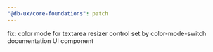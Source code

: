 ```yaml
---
"@db-ux/core-foundations": patch
---
```


fix: color mode for textarea resizer control set by color-mode-switch documentation UI component
